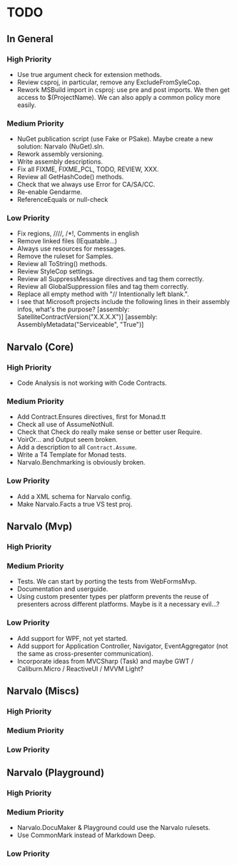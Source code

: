 TODO
====

In General
----------

### High Priority

- Use true argument check for extension methods.
- Review csproj, in particular, remove any ExcludeFromSyleCop.
- Rework MSBuild import in csproj: use pre and post imports.
  We then get access to $(ProjectName). We can also apply a common policy
  more easily.

### Medium Priority

- NuGet publication script (use Fake or PSake). Maybe create a new
  solution: Narvalo (NuGet).sln.
- Rework assembly versioning.
- Write assembly descriptions.
- Fix all FIXME, FIXME_PCL, TODO, REVIEW, XXX.
- Review all GetHashCode() methods.
- Check that we always use Error for CA/SA/CC.
- Re-enable Gendarme.
- ReferenceEquals or null-check

### Low Priority

- Fix regions, ////, /*!, Comments in english
- Remove linked files (IEquatable...)
- Always use resources for messages.
- Remove the ruleset for Samples.
- Review all ToString() methods.
- Review StyleCop settings.
- Review all SuppressMessage directives and tag them correctly.
- Review all GlobalSuppression files and tag them correctly.
- Replace all empty method with "// Intentionally left blank.".
- I see that Microsoft projects include the following lines in their
  assembly infos, what's the purpose?
  [assembly: SatelliteContractVersion("X.X.X.X")]
  [assembly: AssemblyMetadata("Serviceable", "True")]


Narvalo (Core)
--------------

### High Priority

- Code Analysis is not working with Code Contracts.

### Medium Priority

- Add Contract.Ensures directives, first for Monad.tt
- Check all use of AssumeNotNull.
- Check that Check do really make sense or better user Require.
- VoirOr... and Output seem broken.
- Add a description to all `Contract.Assume`.
- Write a T4 Template for Monad tests.
- Narvalo.Benchmarking is obviously broken.

### Low Priority

- Add a XML schema for Narvalo config.
- Make Narvalo.Facts a true VS test proj.

Narvalo (Mvp)
-------------

### High Priority

### Medium Priority

- Tests. We can start by porting the tests from WebFormsMvp.
- Documentation and userguide.
- Using custom presenter types per platform prevents the reuse
  of presenters across different platforms. Maybe is it a necessary evil...?

### Low Priority

- Add support for WPF, not yet started.
- Add support for Application Controller, Navigator, EventAggregator
  (not the same as cross-presenter communication).
- Incorporate ideas from MVCSharp (Task) and maybe GWT / Caliburn.Micro
  / ReactiveUI / MVVM Light?


Narvalo (Miscs)
---------------

### High Priority

### Medium Priority

### Low Priority


Narvalo (Playground)
--------------------

### High Priority

### Medium Priority

- Narvalo.DocuMaker & Playground could use the Narvalo rulesets.
- Use CommonMark instead of Markdown Deep.

### Low Priority
